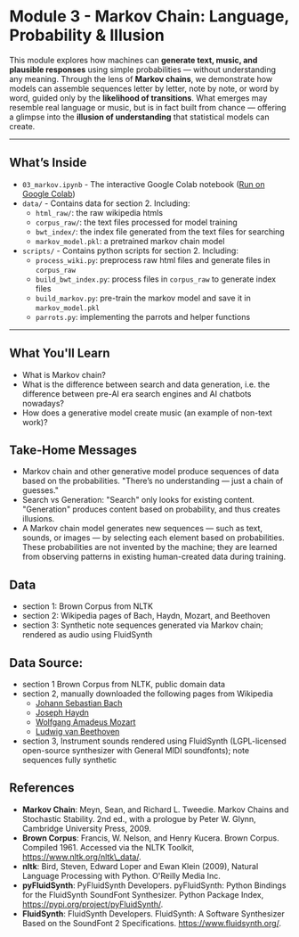# Module 3 - Markov Chain: Language, Probability & Illusion

This module explores how machines can **generate text, music, and plausible responses** using simple probabilities — without understanding any meaning. Through the lens of **Markov chains**, we demonstrate how models can assemble sequences letter by letter, note by note, or word by word, guided only by the **likelihood of transitions**. What emerges may resemble real language or music, but is in fact built from chance — offering a glimpse into the **illusion of understanding** that statistical models can create.

---

## What’s Inside
- `03_markov.ipynb` - The interactive Google Colab notebook ([Run on Google Colab](https://colab.research.google.com/github/WeihaoGe1009/ai-history-for-ip-scholars/blob/main/03_markov/03_markov.ipynb))
- `data/` - Contains data for section 2. Including: 
    - `html_raw/`: the raw wikipedia htmls 
    - `corpus_raw/`: the text files processed for model training
    - `bwt_index/`: the index file generated from the text files for searching
    - `markov_model.pkl`: a pretrained markov chain model  
- `scripts/` - Contains python scripts for section 2. Including:
    - `process_wiki.py`: preprocess raw html files and generate files in `corpus_raw`
    - `build_bwt_index.py`: process files in `corpus_raw` to generate index files
    - `build_markov.py`: pre-train the markov model and save it in `markov_model.pkl`
    - `parrots.py`: implementing the parrots and helper functions  

---

## What You'll Learn
- What is Markov chain?
- What is the difference between search and data generation, i.e. the difference between pre-AI era search engines and AI chatbots nowadays? 
- How does a generative model create music (an example of non-text work)? 

## Take-Home Messages
- Markov chain and other generative model produce sequences of data based on the probabilities. "There’s no understanding — just a chain of guesses."
- Search vs Generation: "Search" only looks for existing content. "Generation" produces content based on probability, and thus creates illusions.
- A Markov chain model generates new sequences — such as text, sounds, or images — by selecting each element based on probabilities. These probabilities are not invented by the machine; they are learned from observing patterns in existing human-created data during training.

## Data
- section 1: Brown Corpus from NLTK  
- section 2: Wikipedia pages of Bach, Haydn, Mozart, and Beethoven
- section 3: Synthetic note sequences generated via Markov chain; rendered as audio using FluidSynth


## Data Source:

- section 1 Brown Corpus from NLTK, public domain data 
- section 2, manually downloaded the following pages from Wikipedia
    - [Johann Sebastian Bach](https://en.wikipedia.org/wiki/Johann_Sebastian_Bach)
    - [Joseph Haydn](https://en.wikipedia.org/wiki/Joseph_Haydn)
    - [Wolfgang Amadeus Mozart](https://en.wikipedia.org/wiki/Wolfgang_Amadeus_Mozart)
    - [Ludwig van Beethoven](https://en.wikipedia.org/wiki/Ludwig_van_Beethoven)  
- section 3, Instrument sounds rendered using FluidSynth (LGPL-licensed open-source synthesizer with General MIDI soundfonts); note sequences fully synthetic  


## References
- **Markov Chain**: Meyn, Sean, and Richard L. Tweedie. Markov Chains and Stochastic Stability. 2nd ed., with a prologue by Peter W. Glynn, Cambridge University Press, 2009. 
- **Brown Corpus**: Francis, W. Nelson, and Henry Kucera. Brown Corpus. Compiled 1961. Accessed via the NLTK Toolkit, https://www.nltk.org/nltk\_data/. 
- **nltk**: Bird, Steven, Edward Loper and Ewan Klein (2009), Natural Language Processing with Python. O'Reilly Media Inc. 
- **pyFluidSynth**: PyFluidSynth Developers. pyFluidSynth: Python Bindings for the FluidSynth SoundFont Synthesizer. Python Package Index, https://pypi.org/project/pyFluidSynth/.
- **FluidSynth**: FluidSynth Developers. FluidSynth: A Software Synthesizer Based on the SoundFont 2 Specifications. https://www.fluidsynth.org/.
